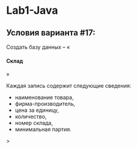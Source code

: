 # Lab1-Java
<h2 b>Условия варианта #17:</h2>
Создать базу данных – «<h4>Склад</h4>»
<p>Каждая запись содержит следующие сведения:
<ul> 
    <li>наименование товара,
    <li>фирма-производитель,
    <li>цена за единицу,
    <li>количество,
    <li>номер склада,
    <li>минимальная партия.
    </ul>>